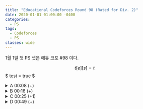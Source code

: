 ```yaml
---
title: "Educational Codeforces Round 98 (Rated for Div. 2)"
date: 2020-01-01 01:00:00 -0400
categories:
  - PS
tags:
  - Codeforces
  - PS
classes: wide
---
```


<script type="text/javascript" 
src="https://cdn.mathjax.org/mathjax/latest/MathJax.js?config=TeX-AMS_HTML">
</script>

1월 1일 첫 PS 셋은 에듀 코포 #98 이다.

$$ t[e][s] = t $$
$ test = true $

<details>
<summary>A 00:08 (+)</summary>
<h2>
    A. Robot Program
</h2>
<div markdown="1">
<p>
    두 경우로 나누어 생각하면 된다.
    <ul>
        <li> $$x = y$$ 인 경우 <br> $$x, y$$ 를 번갈아가면서 증가시킴 => $$x + y$$ 번</li>
        <li> $$x ≠ y$$ 인 경우 <br> $$x, y$$ 를 번갈아가면서 증가시킴, 이후 하나 변화, 가만히 있기 반복 => $$2 \mul max( x, y ) - 1$$ 번</li>
    </ul>
</p>
</div>

<div markdown="1">

```cpp
#include <iostream>

int main(void)
{
    std::cin.tie(0);
    std::ios_base::sync_with_stdio(false);

    int T;
    std::cin >> T;

    while (T--)
    {
        int x, y;
        std::cin >> x >> y;

        if( x == y ){
            std::cout << x + y << "\n";
        } else {
            std::cout << 2*std::max(x,y) - 1 << "\n";
        }
    }

    return 0;
}
```

</div>
</details>

<details>
<summary>B 00:16 (+)</summary>
<h2>
    B. Toy Blocks
</h2>
<p>
    먼저 어떤 박스를 잡던 각 박스에 같은 숫자의 블럭을 넣어야 하기 때문에 최소 max(a1, a2, ..., an) * (N-1) 개의 블럭이 존재해야 가능한 것을 알수 있다.
    <br><br>
    그래서 우리는 max(a1, a2, ..., an) * (N-1) - (현재 전체 블럭 개수) 가 답이 될 거라 생각 할 수 있다. 하지만 이것엔 반례가 존재한다.
    <br><br>
    예제의 첫번째 케이스 같은 경우인데 세 개의 박스에 들어있는 블럭의 개수가 각각 3 2 2 인 경우에 우리는 -1이라는 값을 얻게 된다.
    <br><br>
    -1이 무슨 의미를 지니는 지를 생각하면, N-1개의 박스의 높이를 max(a1, a2, ..., an)으로 만드는데 필요한 추가 블럭의 개수가 -1이라는 것이다. 즉, 그렇게 만들고도 하나의 블럭이 더 남는다는 뜻이다.
    <br><br>
    이런 경우엔 그 값이 양수가 될때까지 박스를 한 층 더 쌓아주면 된다. (mod N-1)
</p>

<div markdown="1">

```cpp
#include <iostream>
#include <vector>
#include <algorithm>

typedef long long ll;

int main(void)
{
    std::cin.tie(0);
    std::ios_base::sync_with_stdio(false);

    int T;
    std::cin >> T;
    while (T--)
    {
        int N;
        std::cin >> N;

        std::vector<ll> v;
        ll x;
        ll sum = 0;
        for (int i = 0; i < N; i++)
        {
            std::cin >> x;
            sum += x;
            v.push_back(x);
        }

        std::sort(v.begin(), v.end());
        std::cout << std::max((((v[v.size() - 1] * (N - 1) - sum) % (N - 1)) + N - 1) % (N - 1), v[v.size() - 1] * (N - 1) - sum) << "\n";
    }

    return 0;
}
```

</div>
</details>

<details>
<summary>C 00:25 (+1)</summary>
<h2>
    C. Two Brackets
</h2>
<p>
    In one move you can choose a non-empty subsequence of the string s (<b>not necessarily consecutive</b>)
    <br><br>
    문제를 제대로 안읽어서 처음에 코드를 잘못 짰었다. 그냥 () 과 [] 쌍의 개수를 세면 된다.
</p>

<div markdown="1">

```cpp
#include <iostream>

int main(void)
{
    std::cin.tie(0);
    std::ios_base::sync_with_stdio(false);

    int T;
    std::cin >> T;

    while (T--)
    {
        std::string s;
        std::cin >> s;

        int a = 0;
        int b = 0;
        int res = 0;

        for (int i = 0; i < s.size(); i++)
        {
            if (s[i] == '(')
            {
                a++;
            }
            else if (s[i] == '[')
            {
                b++;
            }
            else if (s[i] == ')')
            {
                if (a > 0)
                {
                    a--;
                    res++;
                }
            }
            else
            {
                if (b > 0)
                {
                    b--;
                    res++;
                }
            }
        }
        std::cout << res << "\n";
    }

    return 0;
}
```

</div>
</details>

<details>
<summary>D 00:49 (+)</summary>
<h2>
    D. Radio Towers
</h2>
<p>
    먼저 나이브한 dp풀이를 생각해보자.
    <br><br>
    dp[i][j]를 i번째 도시에 j세기의 radio tower를 건설했을 때 조건을 모드 만족할 경우의 수 (0 ~ i 까지의 도시만 있는 경우) 라고 하자.
    <br><br>
    그러면 <br> dp[i][j] = (dp[i-j-k][k+1] 의 합) ( 0 ≤ k < i-j) <br> 이다.
    <br><br>
    초기 값 몇개와 함께 계산해보면 dp[i][1] = (피보나치 수열의 i번째 항) 이라는 것을 매우 쉽게 알 수 있다.
    <br><br>
    또, 조건을 만족하는 경우의수가 dp[N][1] 인 것도 쉽게 알 수 있다.
    <br><br>
    이제 정답을 출력하는 것은 (dp[N][1] / 2^N) mod 998244353 을 출력하면 된다. (모듈러 역원)
</p>

<div markdown="1">

```cpp
#include <iostream>
#include <vector>

typedef long long ll;

ll dp[202020];
ll mod = 998244353;

ll powmod(ll a, ll n){
    if(n == 0) return 1;
    if(n == 1) return a;
    ll b = powmod(a, n/2);
    b = (b*b)%mod;
    if(n%2){
        b = (a*b)%mod;
    }
    return b;
}

int main(void)
{
    std::cin.tie(0);
    std::ios_base::sync_with_stdio(false);

    int N;
    std::cin >> N;

    std::vector<int> v;
    v.push_back(0);
    v.push_back(1);
    for (int i = 0; i < 202020; i++)
    {
        v.push_back((v[i] + v[i + 1])%mod);
    }

    std::cout << (v[N] * powmod(powmod(2,N), mod-2))%mod << "\n";

    return 0;
}
```

</div>
</details>
